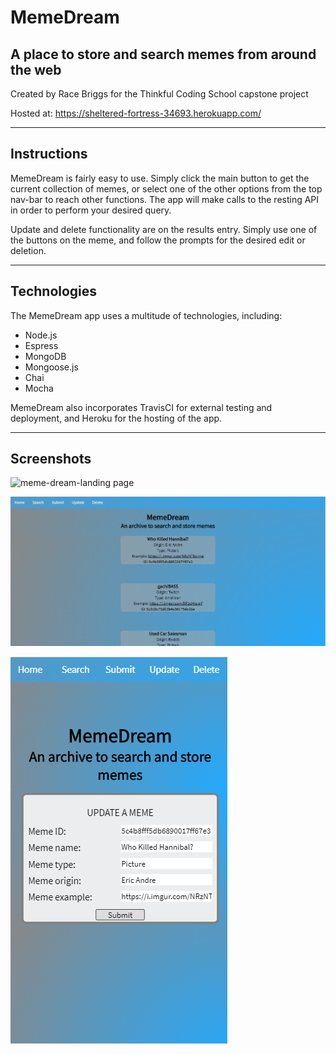 <h1>MemeDream</h1>
<h2>A place to store and search memes from around the web</h2>

Created by Race Briggs for the Thinkful Coding School capstone project

Hosted at: https://sheltered-fortress-34693.herokuapp.com/

----------------------------------------------------------------------------------------------------------------------------------------

<h2>Instructions</h2>

<p>MemeDream is fairly easy to use. Simply click the main button to get the current collection of memes, or select one of the other options from the top nav-bar to reach other functions. The app will make calls to the resting API in order to perform your desired query.</p>

<p>Update and delete functionality are on the results entry. Simply use one of the buttons on the meme, and follow the prompts for the desired edit or deletion.</p>

----------------------------------------------------------------------------------------------------------------------------------------

<h2>Technologies</h2>

The MemeDream app uses a multitude of technologies, including:

<ul>
  <li>Node.js</li>
  <li>Espress</li>
  <li>MongoDB</li>
  <li>Mongoose.js</li>
  <li>Chai</li>
  <li>Mocha</li>
</ul>

MemeDream also incorporates TravisCI for external testing and deployment, and Heroku for the hosting of the app.

----------------------------------------------------------------------------------------------------------------------------------------

<h2>Screenshots</h2>

![meme-dream-landing page](./screenshots/meme-dream-landing.png "Landing Page")

![meme-dream-results](./screenshots/meme-dream-results.png "Results Page")

![meme-dream-mobile](./screenshots/meme-dream-mobile.png "Mobile Page")

